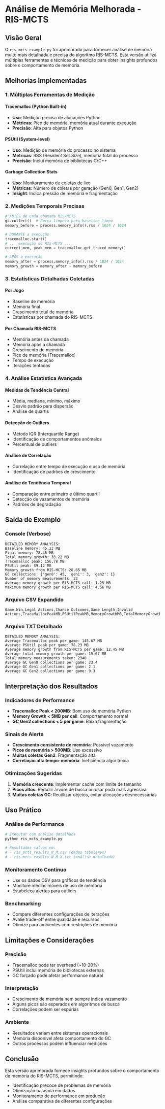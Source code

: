 # Análise de Memória Melhorada - RIS-MCTS

## Visão Geral

O `ris_mcts_example.py` foi aprimorado para fornecer análise de memória muito mais detalhada e precisa do algoritmo RIS-MCTS. Esta versão utiliza múltiplas ferramentas e técnicas de medição para obter insights profundos sobre o comportamento de memória.

## Melhorias Implementadas

### 1. Múltiplas Ferramentas de Medição

#### Tracemalloc (Python Built-in)
- **Uso**: Medição precisa de alocações Python
- **Métricas**: Pico de memória, memória atual durante execução
- **Precisão**: Alta para objetos Python

#### PSUtil (System-level)
- **Uso**: Medição de memória do processo no sistema
- **Métricas**: RSS (Resident Set Size), memória total do processo
- **Precisão**: Inclui memória de bibliotecas C/C++

#### Garbage Collection Stats
- **Uso**: Monitoramento de coletas de lixo
- **Métricas**: Número de coletas por geração (Gen0, Gen1, Gen2)
- **Insight**: Indica pressão de memória e fragmentação

### 2. Medições Temporais Precisas

```python
# ANTES de cada chamada RIS-MCTS
gc.collect()  # Força limpeza para baseline limpo
memory_before = process.memory_info().rss / 1024 / 1024

# DURANTE a execução
tracemalloc.start()
# ... execução do RIS-MCTS ...
current_mem, peak_mem = tracemalloc.get_traced_memory()

# APÓS a execução
memory_after = process.memory_info().rss / 1024 / 1024
memory_growth = memory_after - memory_before
```

### 3. Estatísticas Detalhadas Coletadas

#### Por Jogo
- Baseline de memória
- Memória final
- Crescimento total de memória
- Estatísticas por chamada do RIS-MCTS

#### Por Chamada RIS-MCTS
- Memória antes da chamada
- Memória após a chamada
- Crescimento de memória
- Pico de memória (Tracemalloc)
- Tempo de execução
- Iterações tentadas

### 4. Análise Estatística Avançada

#### Medidas de Tendência Central
- Média, mediana, mínimo, máximo
- Desvio padrão para dispersão
- Análise de quartis

#### Detecção de Outliers
- Método IQR (Interquartile Range)
- Identificação de comportamentos anômalos
- Percentual de outliers

#### Análise de Correlação
- Correlação entre tempo de execução e uso de memória
- Identificação de padrões de crescimento

#### Análise de Tendência Temporal
- Comparação entre primeiro e último quartil
- Detecção de vazamentos de memória
- Padrões de degradação

## Saída de Exemplo

### Console (Verbose)
```
DETAILED MEMORY ANALYSIS:
Baseline memory: 45.23 MB
Final memory: 78.45 MB
Total memory growth: 33.22 MB
Tracemalloc peak: 156.78 MB
PSUtil peak: 89.12 MB
Memory growth from RIS-MCTS: 28.65 MB
GC collections: {'gen0': 45, 'gen1': 3, 'gen2': 1}
Number of memory measurements: 23
Average memory growth per RIS-MCTS call: 1.25 MB
Maximum memory growth per RIS-MCTS call: 4.56 MB
```

### Arquivo CSV Expandido
```csv
Game,Win,Legal Actions,Chance Outcomes,Game Length,Invalid Actions,TraceMallocPeakMB,PSUtilPeakMB,MemoryGrowthMB,TotalMemoryGrowthMB,ElapsedTimeMCTS,GC_Gen0,GC_Gen1,GC_Gen2,RIS_Position_0,RIS_Position_1,...
```

### Arquivo TXT Detalhado
```
DETAILED MEMORY ANALYSIS:
Average Tracemalloc peak per game: 145.67 MB
Average PSUtil peak per game: 78.23 MB
Average memory growth from RIS-MCTS per game: 12.45 MB
Average total memory growth per game: 15.67 MB
Total memory measurements taken: 2340
Average GC Gen0 collections per game: 23.4
Average GC Gen1 collections per game: 2.1
Average GC Gen2 collections per game: 0.3
```

## Interpretação dos Resultados

### Indicadores de Performance
- **Tracemalloc Peak < 200MB**: Bom uso de memória Python
- **Memory Growth < 5MB per call**: Comportamento normal
- **GC Gen2 collections < 5 per game**: Baixa fragmentação

### Sinais de Alerta
- **Crescimento consistente de memória**: Possível vazamento
- **Picos de memória > 500MB**: Uso excessivo
- **Muitas coletas Gen2**: Fragmentação alta
- **Correlação alta tempo-memória**: Ineficiência algorítmica

### Otimizações Sugeridas
1. **Memória crescente**: Implementar cache com limite de tamanho
2. **Picos altos**: Reduzir árvore de busca ou usar poda mais agressiva
3. **Muitas coletas GC**: Reutilizar objetos, evitar alocações desnecessárias

## Uso Prático

### Análise de Performance
```python
# Executar com análise detalhada
python ris_mcts_example.py

# Resultados salvos em:
# - ris_mcts_results_N_M.csv (dados tabulares)
# - ris_mcts_results_N_M_X.txt (análise detalhada)
```

### Monitoramento Contínuo
- Use os dados CSV para gráficos de tendência
- Monitore médias móveis de uso de memória
- Estabeleça alertas para outliers

### Benchmarking
- Compare diferentes configurações de iterações
- Avalie trade-off entre qualidade e recursos
- Otimize para ambientes com restrições de memória

## Limitações e Considerações

### Precisão
- Tracemalloc pode ter overhead (~10-20%)
- PSUtil inclui memória de bibliotecas externas
- GC forçado pode afetar performance natural

### Interpretação
- Crescimento de memória nem sempre indica vazamento
- Alguns picos são esperados em algoritmos de busca
- Correlações podem ser espúrias

### Ambiente
- Resultados variam entre sistemas operacionais
- Memória disponível afeta comportamento do GC
- Outros processos podem influenciar medições

## Conclusão

Esta versão aprimorada fornece insights profundos sobre o comportamento de memória do RIS-MCTS, permitindo:
- Identificação precoce de problemas de memória
- Otimização baseada em dados
- Monitoramento de performance em produção
- Análise comparativa de diferentes configurações
